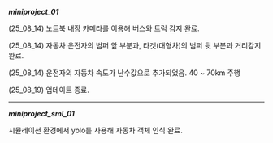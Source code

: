 ***miniproject_01***  

(25_08_14) 노트북 내장 카메라를 이용해 버스와 트럭 감지 완료.

(25_08_14) 자동차 운전자의 범퍼 앞 부분과, 타겟(대형차)의 범퍼 뒷 부분과 거리감지 완료.

(25_08_14) 운전자의 자동차 속도가 난수값으로 추가되었음. 40 ~ 70km 주행

(25_08_19) 업데이트 종료.

---------------------------------------------------------------------------

***miniproject_sml_01***  

시뮬레이션 환경에서 yolo를 사용해 자동차 객체 인식 완료.